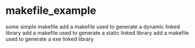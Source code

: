 # makefile_example
some simple makefile
add a makefile used to generate a dynamic linked library
add a makefile used to generate a static linked library
add a makefile used to generate a exe linked library
